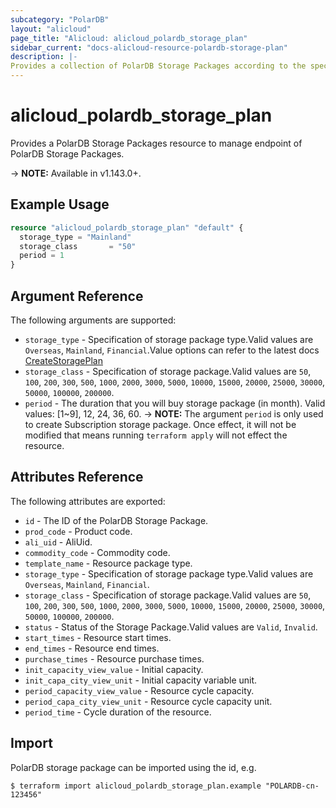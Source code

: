 ```yaml
---
subcategory: "PolarDB"
layout: "alicloud"
page_title: "Alicloud: alicloud_polardb_storage_plan"
sidebar_current: "docs-alicloud-resource-polardb-storage-plan"
description: |-
Provides a collection of PolarDB Storage Packages according to the specified filters.
---
```


# alicloud\_polardb\_storage_plan

Provides a PolarDB Storage Packages resource to manage endpoint of PolarDB Storage Packages.

-> **NOTE:** Available in v1.143.0+.

## Example Usage

```terraform
resource "alicloud_polardb_storage_plan" "default" {
  storage_type = "Mainland"
  storage_class       = "50"
  period = 1
}
```

## Argument Reference

The following arguments are supported:

* `storage_type` - Specification of storage package type.Valid values are `Overseas`, `Mainland`, `Financial`.Value options can refer to the latest docs [CreateStoragePlan](https://help.aliyun.com/document_detail/345616.html)
* `storage_class` - Specification of storage package.Valid values are `50`, `100`, `200`, `300`, `500`, `1000`, `2000`, `3000`, `5000`, `10000`, `15000`, `20000`, `25000`, `30000`, `50000`, `100000`, `200000`.
* `period` - The duration that you will buy storage package (in month). Valid values: [1~9], 12, 24, 36, 60.
  -> **NOTE:** The argument `period` is only used to create Subscription storage package. Once effect, it will not be modified that means running `terraform apply` will not effect the resource.
## Attributes Reference

The following attributes are exported:

* `id` - The ID of the PolarDB Storage Package.
* `prod_code` - Product code.
* `ali_uid` - AliUid.
* `commodity_code` - Commodity code.
* `template_name` - Resource package type.
* `storage_type` - Specification of storage package type.Valid values are `Overseas`, `Mainland`, `Financial`.
* `storage_class` - Specification of storage package.Valid values are `50`, `100`, `200`, `300`, `500`, `1000`, `2000`, `3000`, `5000`, `10000`, `15000`, `20000`, `25000`, `30000`, `50000`, `100000`, `200000`.
* `status` - Status of the Storage Package.Valid values are `Valid`, `Invalid`.
* `start_times` - Resource start times.
* `end_times` - Resource end times.
* `purchase_times` - Resource purchase times.
* `init_capacity_view_value` - Initial capacity.
* `init_capa_city_view_unit` - Initial capacity variable unit.
* `period_capacity_view_value` - Resource cycle capacity.
* `period_capa_city_view_unit` - Resource cycle capacity unit.
* `period_time` - Cycle duration of the resource.

## Import

PolarDB storage package can be imported using the id, e.g.

```
$ terraform import alicloud_polardb_storage_plan.example "POLARDB-cn-123456"
```
